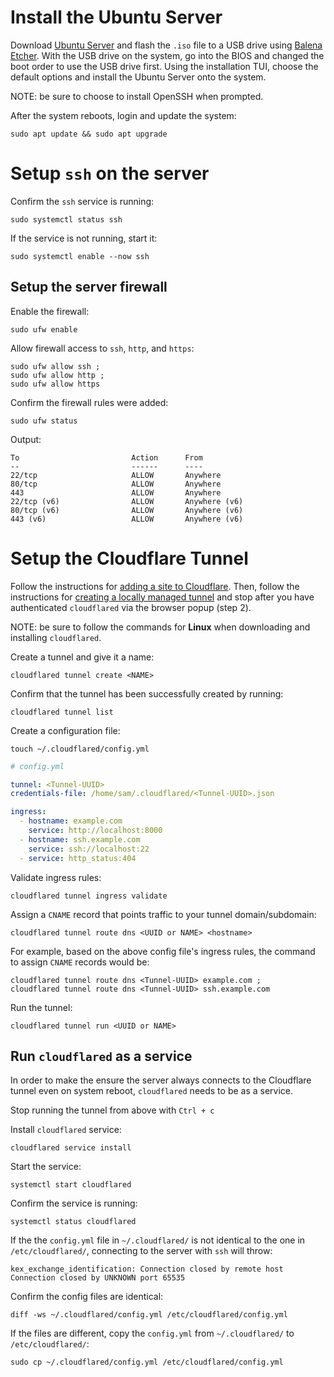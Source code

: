 # Install the Ubuntu Server

Download [Ubuntu Server](https://ubuntu.com/download/server) and flash the `.iso` file to a USB drive using [Balena Etcher](https://etcher.balena.io/). With the USB drive on the system, go into the BIOS and changed the boot order to use the USB drive first. Using the installation TUI, choose the default options and install the Ubuntu Server onto the system.
<!-- I had to hold F2 on restart to enter into the BIOS on my system. --> 

NOTE: be sure to choose to install OpenSSH when prompted.

After the system reboots, login and update the system:

```
sudo apt update && sudo apt upgrade
```

# Setup `ssh` on the server

Confirm the `ssh` service is running:

```
sudo systemctl status ssh
```

If the service is not running, start it:

```
sudo systemctl enable --now ssh
```

## Setup the server firewall

Enable the firewall:

```
sudo ufw enable
```

Allow firewall access to `ssh`, `http`, and `https`:

```
sudo ufw allow ssh ;
sudo ufw allow http ;
sudo ufw allow https
```

Confirm the firewall rules were added:

```
sudo ufw status
```

Output:

```
To                         Action      From
--                         ------      ----
22/tcp                     ALLOW       Anywhere                  
80/tcp                     ALLOW       Anywhere                  
443                        ALLOW       Anywhere                  
22/tcp (v6)                ALLOW       Anywhere (v6)             
80/tcp (v6)                ALLOW       Anywhere (v6)             
443 (v6)                   ALLOW       Anywhere (v6)
```

# Setup the Cloudflare Tunnel

Follow the instructions for [adding a site to Cloudflare](https://developers.cloudflare.com/fundamentals/setup/account-setup/add-site/). Then, follow the instructions for [creating a locally managed tunnel](https://developers.cloudflare.com/cloudflare-one/connections/connect-networks/get-started/create-local-tunnel/) and stop after you have authenticated `cloudflared` via the browser popup (step 2).

NOTE: be sure to follow the commands for **Linux** when downloading and installing `cloudflared`.



Create a tunnel and give it a name: 

```
cloudflared tunnel create <NAME>
```

Confirm that the tunnel has been successfully created by running:

```
cloudflared tunnel list
```

Create a configuration file:

```
touch ~/.cloudflared/config.yml
```

```yml
# config.yml

tunnel: <Tunnel-UUID>
credentials-file: /home/sam/.cloudflared/<Tunnel-UUID>.json

ingress:
  - hostname: example.com
    service: http://localhost:8000
  - hostname: ssh.example.com
    service: ssh://localhost:22
  - service: http_status:404
```

Validate ingress rules:

```
cloudflared tunnel ingress validate
```

Assign a `CNAME` record that points traffic to your tunnel domain/subdomain:

```
cloudflared tunnel route dns <UUID or NAME> <hostname>
```

For example, based on the above config file's ingress rules, the command to assign `CNAME` records would be:

```
cloudflared tunnel route dns <Tunnel-UUID> example.com ;
cloudflared tunnel route dns <Tunnel-UUID> ssh.example.com
```

Run the tunnel:

```
cloudflared tunnel run <UUID or NAME>
```

## Run `cloudflared` as a service

In order to make the ensure the server always connects to the Cloudflare tunnel even on system reboot, `cloudflared` needs to be as a service. 

Stop running the tunnel from above with `Ctrl + c`

Install `cloudflared` service:

```
cloudflared service install
```

Start the service:

```
systemctl start cloudflared
```

Confirm the service is running:

```
systemctl status cloudflared
```

If the the `config.yml` file in `~/.cloudflared/` is not identical to the one in `/etc/cloudflared/`, connecting to the server with `ssh` will throw:

```
kex_exchange_identification: Connection closed by remote host
Connection closed by UNKNOWN port 65535
```

Confirm the config files are identical:

```
diff -ws ~/.cloudflared/config.yml /etc/cloudflared/config.yml
```

If the files are different, copy the `config.yml` from `~/.cloudflared/` to `/etc/cloudflared/`:

```
sudo cp ~/.cloudflared/config.yml /etc/cloudflared/config.yml
```